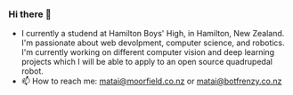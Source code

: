 ### Hi there 👋


- I currently a studend at Hamilton Boys' High, in Hamilton, New Zealand. I'm passionate about web devolpment, computer science, and robotics. I'm currently working on different computer vision and deep learning projects which I will be able to apply to an open source quadrupedal robot.
- 📫 How to reach me: matai@moorfield.co.nz or matai@botfrenzy.co.nz
